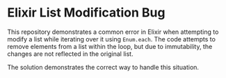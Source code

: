 # Elixir List Modification Bug

This repository demonstrates a common error in Elixir when attempting to modify a list while iterating over it using `Enum.each`.  The code attempts to remove elements from a list within the loop, but due to immutability, the changes are not reflected in the original list.

The solution demonstrates the correct way to handle this situation.
